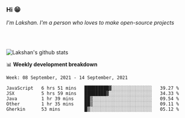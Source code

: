 ### Hi 😁

*I'm Lakshan. I'm a person who loves to make open-source projects*


<br/><br/>

![Lakshan's github stats](https://github-readme-stats.vercel.app/api?username=sandaruwan98&show_icons=true&theme=prussian )<br/>



📊 **Weekly development breakdown**
<!--START_SECTION:waka-->
```text
Week: 08 September, 2021 - 14 September, 2021

JavaScript   6 hrs 51 mins   █████████▓░░░░░░░░░░░░░░░   39.27 % 
JSX          5 hrs 59 mins   ████████▓░░░░░░░░░░░░░░░░   34.33 % 
Java         1 hr 39 mins    ██▒░░░░░░░░░░░░░░░░░░░░░░   09.54 % 
Other        1 hr 35 mins    ██▒░░░░░░░░░░░░░░░░░░░░░░   09.11 % 
Gherkin      53 mins         █▒░░░░░░░░░░░░░░░░░░░░░░░   05.12 % 
```
<!--END_SECTION:waka-->

